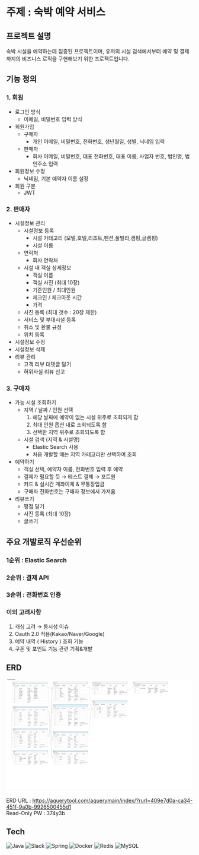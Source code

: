 # 주제 : 숙박 예약 서비스
## 프로젝트 설명
숙박 시설을 예약하는데 집중된 프로젝트이며, 유저의 시설 검색에서부터 예약 및 결제까지의 비즈니스 로직을 구현해보기 위한 프로젝트입니다.

## 기능 정의
### 1. 회원
- 로그인 방식
  - 이메일, 비밀번호 입력 방식
- 회원가입
  - 구매자 
    - 개인 이메일, 비밀번호, 전화번호, 생년월일, 성별, 닉네임 입력
  - 판매자
    - 회사 이메일, 비밀번호, 대표 전화번호, 대표 이름, 사업자 번호, 법인명, 법인주소 입력
- 회원정보 수정
  - 닉네임, 기본 예약자 이름 설정
- 회원 구분
  - JWT
### 2. 판매자
- 시설정보 관리
  - 시설정보 등록
    - 시설 카테고리 (모텔,호텔,리조트,펜션,풀빌라,캠핑,글램핑)
    - 시설 이름
  - 연락처
    - 회사 연락처
  - 시설 내 객실 상세정보
    - 객실 이름
    - 객실 사진 (최대 10장)
    - 기준인원 / 최대인원
    - 체크인 / 체크아웃 시간
    - 가격
  - 사진 등록 (최대 갯수 : 20장 제한)
  - 서비스 및 부대시설 등록
  - 취소 및 환불 규정
  - 위치 등록
- 시설정보 수정
- 시설정보 삭제
- 리뷰 관리
  - 고객 리뷰 대댓글 달기
  - 허위사실 리뷰 신고
### 3. 구매자
- 가능 시설 조회하기
  - 지역 / 날짜 / 인원 선택
    1. 해당 날짜에 예약이 없는 시설 위주로 조회되게 함
    2. 최대 인원 옵션 내로 조회되도록 함
    3. 선택한 지역 위주로 조회되도록 함
  - 시설 검색 (지역 & 시설명)
    - Elastic Search 사용
    - 처음 개발할 때는 지역 카테고리만 선택하여 조회
- 예약하기
  - 객실 선택, 예약자 이름, 전화번호 입력 후 예약
  - 결제가 필요할 듯 → 테스트 결제 → 포트원
  - 카드 & 실시간 계좌이체 & 무통장입금
  - 구매자 전화번호는 구매자 정보에서 가져옴
- 리뷰쓰기
  - 평점 달기
  - 사진 등록 (최대 10장)
  - 글쓰기
## 주요 개발로직 우선순위
### 1순위 : Elastic Search
### 2순위 : 결제 API
### 3순위 : 전화번호 인증
### 이외 고려사항
1. 캐싱 고려 → 동시성 이슈
2. Oauth 2.0 적용(Kakao/Naver/Google)
3. 예약 내역 ( History ) 조회 기능
4. 쿠폰 및 포인트 기능 관련 기획&개발
## ERD
![ReservationERD](./image/ReservationERD_latest3.jpg)
ERD URL : https://aquerytool.com/aquerymain/index/?rurl=409e7d0a-ca34-451f-9a0b-9926500455d1
</br>
Read-Only PW : 374y3b
## Tech
![Java](https://img.shields.io/badge/java-%23ED8B00.svg?style=for-the-badge&logo=openjdk&logoColor=white)
![Slack](https://img.shields.io/badge/Slack-4A154B?style=for-the-badge&logo=slack&logoColor=white)
![Spring](https://img.shields.io/badge/Spring-6DB33F?style=for-the-badge&logo=spring&logoColor=white)
![Docker](https://img.shields.io/badge/Docker-2CA5E0?style=for-the-badge&logo=docker&logoColor=white)
![Redis](https://img.shields.io/badge/redis-%23DD0031.svg?&style=for-the-badge&logo=redis&logoColor=white)
![MySQL](https://img.shields.io/badge/MySQL-005C84?style=for-the-badge&logo=mysql&logoColor=white)

